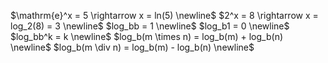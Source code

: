 $\mathrm{e}^x = 5  \rightarrow  x = ln(5) \newline$
$2^x = 8  \rightarrow  x = log_2(8) = 3 \newline$
$log_bb = 1 \newline$
$log_b1 = 0 \newline$
$log_bb^k = k \newline$
$log_b(m \times n) = log_b(m) + log_b(n) \newline$
$log_b(m \div n) = log_b(m) - log_b(n) \newline$
